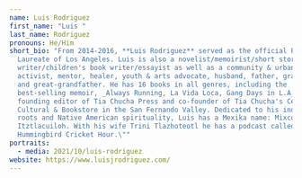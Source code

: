 ```yaml
---
name: Luis Rodriguez
first_name: "Luis "
last_name: Rodriguez
pronouns: He/Him
short_bio: "From 2014-2016, **Luis Rodriguez** served as the official Poet
  Laureate of Los Angeles. Luis is also a novelist/memoirist/short story
  writer/children's book writer/essayist as well as a community & urban peace
  activist, mentor, healer, youth & arts advocate, husband, father, grandfather,
  and great-grandfather. He has 16 books in all genres, including the
  best-selling memoir, _Always Running, La Vida Loca, Gang Days in L.A_. Luis is
  founding editor of Tia Chucha Press and co-founder of Tia Chucha's Centro
  Cultural & Bookstore in the San Fernando Valley. Dedicated to his indigenous
  roots and Native American spirituality, Luis has a Mexika name: Mixcoatl
  Itztlacuiloh. With his wife Trini Tlazhoteotl he has a podcast called “The
  Hummingbird Cricket Hour.\""
portraits:
  - media: 2021/10/luis-rodriguez
website: https://www.luisjrodriguez.com/
---
```

